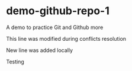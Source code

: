 # demo-github-repo-1
A demo to practice Git and Github more

This line was modified during conflicts resolution

New line was added locally

Testing